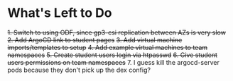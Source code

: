 # What's Left to Do
~~1. Switch to using ODF, since gp3-csi replication between AZs is very slow~~
~~2. Add ArgoCD link to student pages~~
~~3. Add virtual machine imports/templates to setup~~
~~4. Add example virtual machines to team namespaces~~
~~5. Create student users login via htpasswd~~
~~6. Give student users permissions on team namespaces~~
7. I guess kill the argocd-server pods because they don't pick up the dex config?
